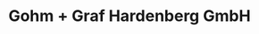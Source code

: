 ---
title: "Gohm + Graf Hardenberg GmbH"
url: /aach/gohm-graf-hardenberg-gmbh-singener-strasse/
shop: Autohaus
---